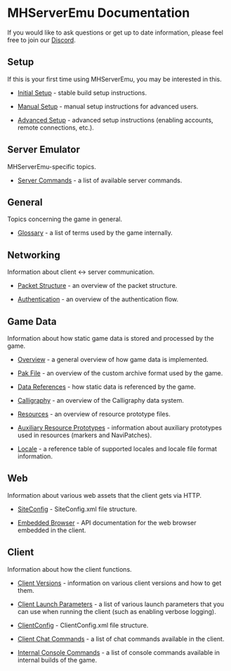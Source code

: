 # MHServerEmu Documentation

If you would like to ask questions or get up to date information, please feel free to join our [Discord](https://discord.gg/hjR8Bj52t3).

## Setup

If this is your first time using MHServerEmu, you may be interested in this.

- [Initial Setup](./Setup/InitialSetup.md) - stable build setup instructions.

- [Manual Setup](./Setup/ManualSetup.md) - manual setup instructions for advanced users.

- [Advanced Setup](./Setup/AdvancedSetup.md) - advanced setup instructions (enabling accounts, remote connections, etc.).

## Server Emulator

MHServerEmu-specific topics.

- [Server Commands](./ServerEmu/ServerCommands.md) - a list of available server commands.

## General

Topics concerning the game in general.

- [Glossary](./Glossary.md) - a list of terms used by the game internally.

## Networking

Information about client <-> server communication.

- [Packet Structure](./Networking/PacketStructure.md) - an overview of the packet structure.

- [Authentication](./Networking/Authentication.md) - an overview of the authentication flow.

## Game Data

Information about how static game data is stored and processed by the game.

- [Overview](./GameData/Overview.md) - a general overview of how game data is implemented.

- [Pak File](./GameData/PakFile.md) - an overview of the custom archive format used by the game.

- [Data References](./GameData/DataReferences.md) - how static data is referenced by the game.

- [Calligraphy](./GameData/Calligraphy.md) - an overview of the Calligraphy data system.

- [Resources](./GameData/Resources.md) - an overview of resource prototype files.

- [Auxiliary Resource Prototypes](./GameData/AuxiliaryResourcePrototypes.md) - information about auxiliary prototypes used in resources (markers and NaviPatches).

- [Locale](./GameData/Locale.md) - a reference table of supported locales and locale file format information.

## Web

Information about various web assets that the client gets via HTTP.

- [SiteConfig](./Web/SiteConfig.md) - SiteConfig.xml file structure.

- [Embedded Browser](./Web/EmbeddedBrowser.md) - API documentation for the web browser embedded in the client.

## Client

Information about how the client functions.

- [Client Versions](./Client/ClientVersions.md) - information on various client versions and how to get them.

- [Client Launch Parameters](./Client/ClientLaunchParameters.md) - a list of various launch parameters that you can use when running the client (such as enabling verbose logging).

- [ClientConfig](./Client/ClientConfig.md) - ClientConfig.xml file structure.

- [Client Chat Commands](./Client/ClientChatCommands.md) - a list of chat commands available in the client.

- [Internal Console Commands](./Client/InternalConsoleCommands.md) - a list of console commands available in internal builds of the game.
